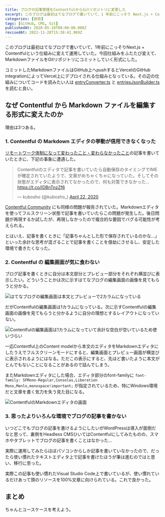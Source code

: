 ```yaml
---
title: ブログの記事管理をContentfulからGitリポジトリに変更した
excerpt: このブログは最初はてなブログで書いていて、1 年前にこっそり Next.js + Contentful という仕組みに変えて運用していた。
categories: [技術]
tags: [GitHub, CMS, Git]
publishedAt: 2020-05-18T00:00:00.000Z
revisedAt: 2022-11-28T15:38:42.969Z
---
```


このブログは最初はてなブログで書いていて、1年前にこっそりNext.js + Contentfulという仕組みに変えて運用していた。今回仕組みをふたたび変えて、MarkdownファイルをGitリポジトリにコミットしていく形式にした。

コミットしたMarkdownファイルはGitHub上へpushするとVercelのGitHub integrationによってVercel上にデプロイされる仕組みとなっている。その辺の仕組みについてコードを読みたい人は [entryConverter.ts](https://github.com/kubosho/kubosho.com/blob/master/src/entry/entryConverter.ts) と [entriesJsonBuilder.ts](https://github.com/kubosho/kubosho.com/blob/master/tools/entriesJsonBuilder.ts) を読むと良い。

## なぜ Contentful から Markdown ファイルを編集する形式に変えたのか

理由は3つある。

### 1. Contentful の Markdown エディタの挙動が信用できなくなった

[リモートワーク体制になって変わったこと・変わらなかったこと](https://blog.kubosho.com/entry/working-style-after-covid-19)の記事を書いていたときに、下記の事象に遭遇した。

<blockquote class="twitter-tweet"><p lang="ja" dir="ltr">Contentfulのエディタで記事を書いていたら自動保存のタイミングでIMEが確定されていたようで、文章がめちゃくちゃになっていた。そしてその状態がエディタに表示されてなかったので、何も対策できなかった…<a href="https://t.co/IDBnTnzZf6">https://t.co/IDBnTnzZf6</a></p>&mdash; kubosho (@kubosho_) <a href="https://twitter.com/kubosho_/status/1253014495930118146?ref_src=twsrc%5Etfw">April 22, 2020</a></blockquote>

[Contentful Community](https://www.contentfulcommunity.com/t/can-i-disable-auto-save-in-the-content-posting-editor/2626) にも同様の問題が報告されていた。Markdownエディタを使ってフルスクリーン状態で記事を書いていたらこの問題が発生した。後日問題が再現するか試したが、再現しなかったので複合的な要因でバグる可能性が考えられる。

とはいえ、記事を書くときに「記事ちゃんとした形で保存されているのかな…」といった余計な思考が混ざることで記事を書くことを億劫にさせるし、安定した環境で書きたくなった。

### 2. Contentful の 編集画面が気に食わない

ブログ記事を書くときに自分は本文部分とプレビュー部分をそれぞれ横並びに表示したい。どういうことかは次に示すはてなブログの編集画面の画像を見てもらうと分かる。

![はてなブログの編集画面は本文とプレビューで2カラムになっている](https://blog-assets.kubosho.com/hatena-blog-editor.png)

だがContentfulの編集画面は1カラムになっている。次に示すContentfulの編集画面の画像を見てもらうと分かるように自分の理想とするレイアウトになっていない。

![Contentfulの編集画面は1カラムになっていて余計な空白が空いているため使いづらい](https://blog-assets.kubosho.com/contentful-editor.png)

一応Contentful上のContent modelから本文のエディタをMarkdownエディタにしたうえでフルスクリーンモードにすると、編集画面とプレビュー画面が横並びに表示されるようにはなる。ただこの表示にすると、先ほど書いたように本文がとんでもないことになることがあるので詰んでしまう。

またMarkdownエディタにした場合、エディタ部分のfont-familyに `font-family: SFMono-Regular,Consolas,Liberation Mono,Menlo,monospace!important;` が指定されているため、特にWindows環境だと文章を書く気力を失う見た目になる。

![ContentfulのMarkdownエディタの画面](https://blog-assets.kubosho.com/contentful-markdown-editor.png)

### 3. 思ったよりいろんな環境でブログの記事を書かない

いつどこでもブログの記事を書けるようにしたいがWordPressは導入が面倒だなと思って、裏側をHeadless CMSひいてはContentfulにしてみたものの、スマホやタブレットでブログの記事を書くことはなかった…

実際に運用してみたらほぼパソコンからしか記事を書いていなかったので、だったら使い慣れたテキストエディタ上で記事を書けたほうが筆は進むのではと思い、移行に至った。

実際この記事も使い慣れたVisual Studio Code上で書いているが、使い慣れているだけあって頭のリソースを100%文章に向けられている。これで良かった。

## まとめ

ちゃんとユースケースを考えよう。
